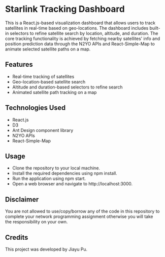 # Starlink Tracking Dashboard
This is a React.js-based visualization dashboard that allows users to track satellites in real-time based on geo-locations. The dashboard includes built-in selectors to refine satellite search by location, altitude, and duration. The core tracking functionality is achieved by fetching nearby satellites' info and position prediction data through the N2YO APIs and React-Simple-Map to animate selected satellite paths on a map.

## Features
- Real-time tracking of satellites
- Geo-location-based satellite search
- Altitude and duration-based selectors to refine search
- Animated satellite path tracking on a map

## Technologies Used
- React.js
- D3
- Ant Design component library
- N2YO APIs
- React-Simple-Map

## Usage
- Clone the repository to your local machine.
- Install the required dependencies using npm install.
- Run the application using npm start.
- Open a web browser and navigate to http://localhost:3000.

## Disclaimer
You are not allowed to use/copy/borrow any of the code in this repository to complete your network programming assignment otherwise you will take the responsibility on your own.

## Credits
This project was developed by Jiayu Pu.
